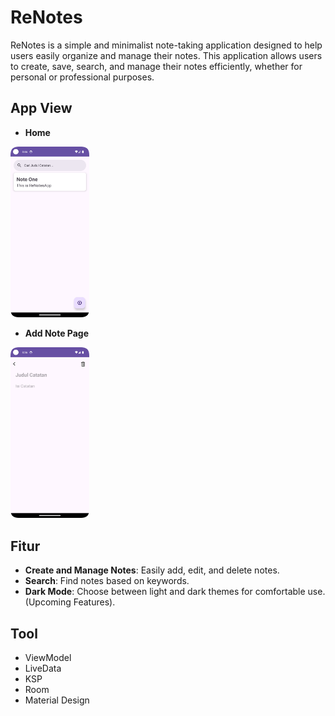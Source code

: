 # ReNotes
ReNotes is a simple and minimalist note-taking application designed to help users easily organize and manage their notes. This application allows users to create, save, search, and manage their notes efficiently, whether for personal or professional purposes.

## App View
- **Home**
<img src="SS_Home.png" alt="Tampilan Aplikasi" width="25%" height="25%">

- **Add Note Page**
<img src="SS_Detail.png" alt="Tampilan Aplikasi" width="25%" height="25%">

## Fitur
- **Create and Manage Notes**: Easily add, edit, and delete notes.
- **Search**: Find notes based on keywords.
- **Dark Mode**: Choose between light and dark themes for comfortable use. (Upcoming Features).

## Tool
- ViewModel
- LiveData
- KSP
- Room
- Material Design

